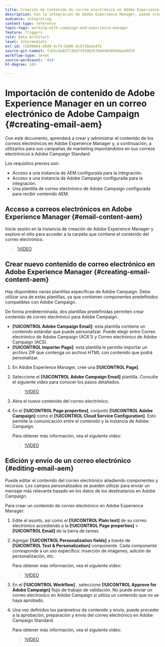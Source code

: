 ```yaml
---
title: Creación de contenido de correo electrónico en Adobe Experience Manager.
description: Con la integración de Adobe Experience Manager, puede crear contenido directamente en AEM y utilizarlo posteriormente en Adobe Campaign.
audience: integrating
content-type: reference
topic-tags: working-with-campaign-and-experience-manager
feature: Triggers
role: Data Architect
level: Intermediate
exl-id: 72b99864-d9d9-4cf4-be06-dc5719a2e4f2
source-git-commit: fcb5c4a92f23bdffd1082b7b044b5859dead9d70
workflow-type: tm+mt
source-wordcount: '414'
ht-degree: 16%

---
```


# Importación de contenido de Adobe Experience Manager en un correo electrónico de Adobe Campaign {#creating-email-aem}

Con este documento, aprenderá a crear y administrar el contenido de los correos electrónicos en Adobe Experience Manager y, a continuación, a utilizarlos para sus campañas de marketing importándolos en sus correos electrónicos a Adobe Campaign Standard.

Los requisitos previos son:

* Acceso a una instancia de AEM configurada para la integración.
* Acceso a una instancia de Adobe Campaign configurada para la integración.
* Una plantilla de correo electrónico de Adobe Campaign configurada para recibir contenido AEM.

## Acceso a correos electrónicos en Adobe Experience Manager {#email-content-aem}

Inicie sesión en la instancia de creación de Adobe Experience Manager y explore el sitio para acceder a la carpeta que contiene el contenido del correo electrónico.

>[!VIDEO](https://video.tv.adobe.com/v/29996)

## Crear nuevo contenido de correo electrónico en Adobe Experience Manager {#creating-email-content-aem}

Hay disponibles varias plantillas específicas de Adobe Campaign. Debe utilizar una de estas plantillas, ya que contienen componentes predefinidos compatibles con Adobe Campaign.

De forma predeterminada, dos plantillas predefinidas permiten crear contenido de correo electrónico para Adobe Campaign.

* **[!UICONTROL Adobe Campaign Email]**: esta plantilla contiene un contenido estándar que puede personalizar. Puede elegir entre Correo electrónico de Adobe Campaign (AC6.1) y Correo electrónico de Adobe Campaign (ACS).
* **[!UICONTROL Importer Page]**: esta plantilla le permite importar un archivo ZIP que contenga un archivo HTML con contenido que podrá personalizar.

1. En Adobe Experience Manager, cree una **[!UICONTROL Page]**.

1. Seleccione el **[!UICONTROL Adobe Campaign Email]** plantilla. Consulte el siguiente vídeo para conocer los pasos detallados.
   >[!VIDEO](https://video.tv.adobe.com/v/29997)

1. Abra el nuevo contenido del correo electrónico.

1. En el **[!UICONTROL Page properties]**, conjunto **[!UICONTROL Adobe Campaign]** como el **[!UICONTROL Cloud Service Configuration]**. Esto permite la comunicación entre el contenido y la instancia de Adobe Campaign.

   Para obtener más información, vea el siguiente vídeo:

   >[!VIDEO](https://video.tv.adobe.com/v/29999)

## Edición y envío de un correo electrónico {#editing-email-aem}

Puede editar el contenido del correo electrónico añadiendo componentes y recursos. Los campos personalizados se pueden utilizar para enviar un mensaje más relevante basado en los datos de los destinatarios en Adobe Campaign.

Para crear un contenido de correo electrónico en Adobe Experience Manager:

1. Edite el asunto, así como el **[!UICONTROL Plain text]** de su correo electrónico accediendo a la **[!UICONTROL Page properties]** > **[!UICONTROL Email]** de la barra de tareas.

1. Agregar **[!UICONTROL Personalization fields]** a través de **[!UICONTROL Text & Personalization]** componente. Cada componente corresponde a un uso específico: inserción de imágenes, adición de personalización, etc.

   Para obtener más información, vea el siguiente vídeo:
   >[!VIDEO](https://video.tv.adobe.com/v/29998)

1. En el **[!UICONTROL Workflow]** , seleccione **[!UICONTROL Approve for Adobe Campaign]** flujo de trabajo de validación. No puede enviar un correo electrónico en Adobe Campaign si utiliza un contenido que no se haya aprobado.

1. Una vez definidos los parámetros de contenido y envío, puede proceder a la aprobación, preparación y envío del correo electrónico en Adobe Campaign Standard.

   Para obtener más información, vea el siguiente vídeo:

   >[!VIDEO](https://video.tv.adobe.com/v/23721)
